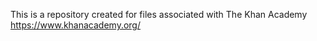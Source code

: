 This is a repository created for files associated with The Khan Academy
https://www.khanacademy.org/
